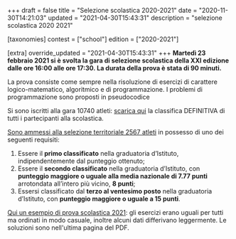 +++
draft = false
title = "Selezione scolastica 2020-2021"
date = "2020-11-30T14:21:03"
updated = "2021-04-30T15:43:31"
description = "selezione scolastica 2020 2021"

[taxonomies]
contest = ["school"]
edition = ["2020-2021"]

[extra]
override_updated = "2021-04-30T15:43:31"
+++
**Martedì 23 febbraio 2021 si è svolta la gara di selezione scolastica della XXI edizione dalle ore 16:00 alle ore 17:30. La durata della prova è stata di 90 minuti.**
<!-- more -->

La prova consiste come sempre nella risoluzione di esercizi di carattere logico-matematico, algoritmico e di programmazione. I problemi di programmazione sono proposti in pseudocodice

Si sono iscritti alla gara 10740 atleti: [scarica qui](/oldsite/188/classifica-generale-definitiva-scolastica-2021.xlsx) la classifica DEFINITIVA di tutti i partecipanti alla scolastica.

[Sono ammessi alla selezione territoriale 2567 atleti](/oldsite/188/classifica-definitiva-ammessi-territoriale-2021.xlsx) in possesso di uno dei seguenti requisiti:

1. Essere il **primo classificato** nella graduatoria d’Istituto, indipendentemente dal punteggio ottenuto;<br/>
2. Essere il **secondo classificato** nella graduatoria d’Istituto, con **punteggio maggiore o uguale alla media nazionale di 7.77 punti** arrotondata all’intero più vicino, **8 punti**;<br/>
3. Essersi classificato dal **terzo al ventesimo posto** nella graduatoria d’Istituto, con **punteggio maggiore o uguale a 15 punti**.

[Qui un esempio di prova scolastica 2021](/oldsite/188/Prove_scolastiche_febbraio_2021.pdf): gli esercizi erano uguali per tutti ma ordinati in modo casuale, inoltre alcuni dati differivano leggermente. Le soluzioni sono nell'ultima pagina del PDF.